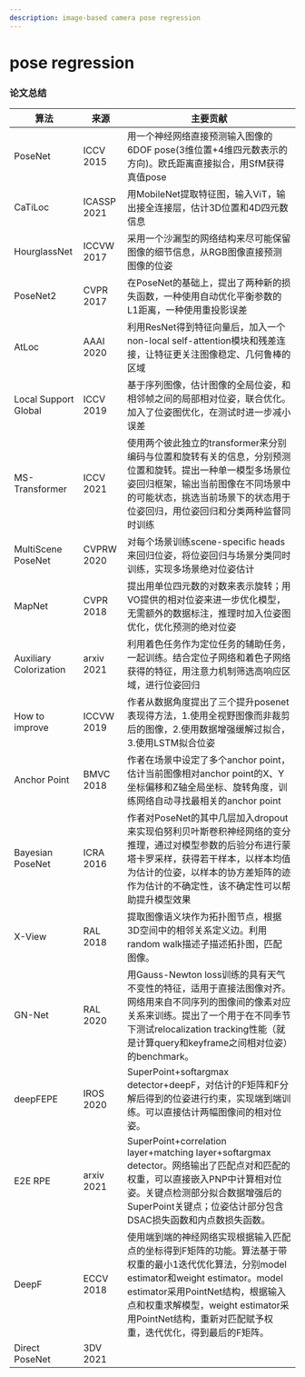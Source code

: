 ```yaml
---
description: image-based camera pose regression
---
```


# pose regression

### 论文总结

| 算法                     | 来源          | 主要贡献                                                                                                                                                                               |
| ---------------------- | ----------- | ---------------------------------------------------------------------------------------------------------------------------------------------------------------------------------- |
| PoseNet                | ICCV 2015   | 用一个神经网络直接预测输入图像的6DOF pose(3维位置+4维四元数表示的方向)。欧氏距离直接拟合，用SfM获得真值pose                                                                                                                   |
| CaTiLoc                | ICASSP 2021 | 用MobileNet提取特征图，输入ViT，输出接全连接层，估计3D位置和4D四元数信息                                                                                                                                       |
| HourglassNet           | ICCVW 2017  | 采用一个沙漏型的网络结构来尽可能保留图像的细节信息，从RGB图像直接预测图像的位姿                                                                                                                                          |
| PoseNet2               | CVPR 2017   | 在PoseNet的基础上，提出了两种新的损失函数，一种使用自动优化平衡参数的L1距离，一种使用重投影误差                                                                                                                               |
| AtLoc                  | AAAI 2020   | 利用ResNet得到特征向量后，加入一个non-local self-attention模块和残差连接，让特征更关注图像稳定、几何鲁棒的区域                                                                                                             |
| Local Support Global   | ICCV 2019   | 基于序列图像，估计图像的全局位姿，和相邻帧之间的局部相对位姿，联合优化。加入了位姿图优化，在测试时进一步减小误差                                                                                                                           |
| MS-Transformer         | ICCV 2021   | 使用两个彼此独立的transformer来分别编码与位置和旋转有关的信息，分别预测位置和旋转。提出一种单一模型多场景位姿回归框架，输出当前图像在不同场景中的可能状态，挑选当前场景下的状态用于位姿回归，用位姿回归和分类两种监督同时训练                                                               |
| MultiScene PoseNet     | CVPRW 2020  | 对每个场景训练scene-specific heads来回归位姿，将位姿回归与场景分类同时训练，实现多场景绝对位姿估计                                                                                                                        |
| MapNet                 | CVPR 2018   | 提出用单位四元数的对数来表示旋转；用VO提供的相对位姿来进一步优化模型，无需额外的数据标注，推理时加入位姿图优化，优化预测的绝对位姿                                                                                                                 |
| Auxiliary Colorization | arxiv 2021  | 利用着色任务作为定位任务的辅助任务，一起训练。结合定位子网络和着色子网络获得的特征，用注意力机制筛选高响应区域，进行位姿回归                                                                                                                     |
| How to improve         | ICCVW 2019  | 作者从数据角度提出了三个提升posenet表现得方法，1.使用全视野图像而非裁剪后的图像，2.使用数据增强缓解过拟合，3.使用LSTM拟合位姿                                                                                                            |
| Anchor Point           | BMVC 2018   | 作者在场景中设定了多个anchor point，估计当前图像相对anchor point的X、Y坐标偏移和Z轴全局坐标、旋转角度，训练网络自动寻找最相关的anchor point                                                                                          |
| Bayesian PoseNet       | ICRA 2016   | 作者对PoseNet的其中几层加入dropout来实现伯努利贝叶斯卷积神经网络的变分推理，通过对模型参数的后验分布进行蒙塔卡罗采样，获得若干样本，以样本均值为估计的位姿，以样本的协方差矩阵的迹作为估计的不确定性，该不确定性可以帮助提升模型效果                                                          |
| X-View                 | RAL 2018    | 提取图像语义块作为拓扑图节点，根据3D空间中的相邻关系定义边。利用random walk描述子描述拓扑图，匹配图像。                                                                                                                         |
| GN-Net                 | RAL 2020    | 用Gauss-Newton loss训练的具有天气不变性的特征，适用于直接法图像对齐。网络用来自不同序列的图像间的像素对应关系来训练。提出了一个用于在不同季节下测试relocalization tracking性能（就是计算query和keyframe之间相对位姿）的benchmark。                                   |
| deepFEPE               | IROS 2020   | SuperPoint+softargmax detector+deepF，对估计的F矩阵和F分解后得到的位姿进行约束，实现端到端训练。可以直接估计两幅图像间的相对位姿。                                                                                               |
| E2E RPE                | arxiv 2021  | SuperPoint+correlation layer+matching layer+softargmax detector。网络输出了匹配点对和匹配的权重，可以直接嵌入PNP中计算相对位姿。关键点检测部分拟合数据增强后的SuperPoint关键点；位姿估计部分包含DSAC损失函数和内点数损失函数。                            |
| DeepF                  | ECCV 2018   | 使用端到端的神经网络实现根据输入匹配点的坐标得到F矩阵的功能。算法基于带权重的最小1迭代优化算法，分别model estimator和weight estimator。model estimator采用PointNet结构，根据输入点和权重求解模型，weight estimator采用PointNet结构，重新对匹配赋予权重，迭代优化，得到最后的F矩阵。 |
| Direct PoseNet         | 3DV 2021    |                                                                                                                                                                                    |
